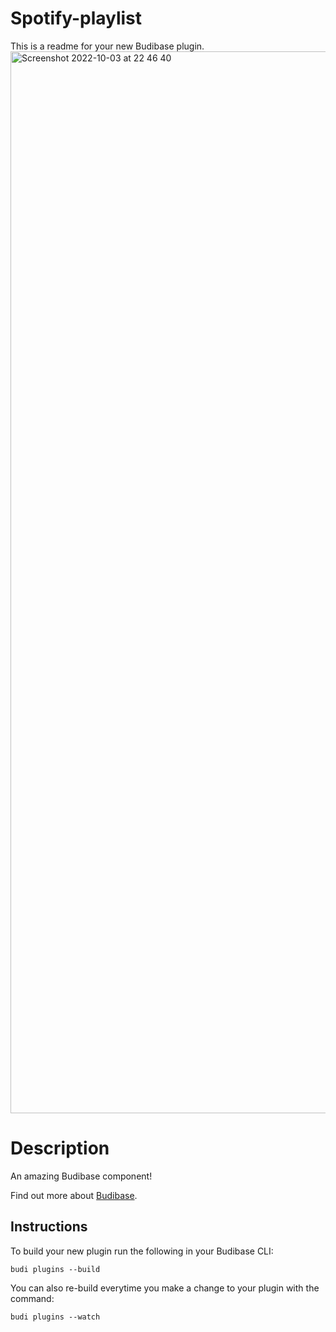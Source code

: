 # Spotify-playlist
This is a readme for your new Budibase plugin.
<img width="1699" alt="Screenshot 2022-10-03 at 22 46 40" src="https://user-images.githubusercontent.com/57537261/193691768-3602c425-b7c1-49a1-9c75-6569a7dd5d32.png">


# Description
An amazing Budibase component!

Find out more about [Budibase](https://github.com/Budibase/budibase).

## Instructions

To build your new  plugin run the following in your Budibase CLI:
```
budi plugins --build
```

You can also re-build everytime you make a change to your plugin with the command:
```
budi plugins --watch
```


